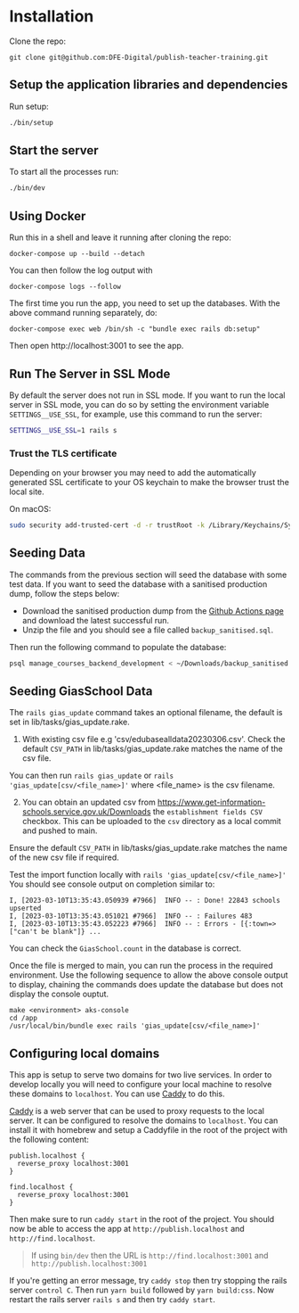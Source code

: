 # Installation

Clone the repo:

    git clone git@github.com:DFE-Digital/publish-teacher-training.git

## Setup the application libraries and dependencies

Run setup:

```bash
./bin/setup
```

## Start the server

To start all the processes run:

```bash
./bin/dev
```

## Using Docker

Run this in a shell and leave it running after cloning the repo:

```
docker-compose up --build --detach
```

You can then follow the log output with

```
docker-compose logs --follow
```

The first time you run the app, you need to set up the databases. With the above command running separately, do:

```
docker-compose exec web /bin/sh -c "bundle exec rails db:setup"
```

Then open http://localhost:3001 to see the app.

## Run The Server in SSL Mode

By default the server does not run in SSL mode. If you want to run the local
server in SSL mode, you can do so by setting the environment variable
`SETTINGS__USE_SSL`, for example, use this command to run the server:

```bash
SETTINGS__USE_SSL=1 rails s
```

### Trust the TLS certificate

Depending on your browser you may need to add the automatically generated SSL
certificate to your OS keychain to make the browser trust the local site.

On macOS:

```bash
sudo security add-trusted-cert -d -r trustRoot -k /Library/Keychains/System.keychain config/localhost/https/localhost.crt
```

## Seeding Data

The commands from the previous section will seed the database with some test data. If you want to seed the database with a sanitised production dump, follow the steps below:

- Download the sanitised production dump from the [Github Actions page](https://github.com/DFE-Digital/publish-teacher-training/actions/workflows/database-restore.yml) and download the latest successful run.
- Unzip the file and you should see a file called `backup_sanitised.sql`.

Then run the following command to populate the database:

```bash
psql manage_courses_backend_development < ~/Downloads/backup_sanitised.sql
```

## Seeding GiasSchool Data

The `rails gias_update` command takes an optional filename, the default is set in lib/tasks/gias_update.rake.

1. With existing csv file e.g 'csv/edubasealldata20230306.csv'. Check the default `CSV_PATH` in lib/tasks/gias_update.rake matches the name of the csv file.

You can then run `rails gias_update` or `rails 'gias_update[csv/<file_name>]'` where <file_name> is the csv filename.

2. You can obtain an updated csv from https://www.get-information-schools.service.gov.uk/Downloads the `establishment fields CSV` checkbox. This can be uploaded to the `csv` directory as a local commit and pushed to main.

Ensure the default `CSV_PATH` in lib/tasks/gias_update.rake matches the name of the new csv file if required.

Test the import function locally with `rails 'gias_update[csv/<file_name>]'`
You should see console output on completion similar to:

```
I, [2023-03-10T13:35:43.050939 #7966]  INFO -- : Done! 22843 schools upserted
I, [2023-03-10T13:35:43.051021 #7966]  INFO -- : Failures 483
I, [2023-03-10T13:35:43.052223 #7966]  INFO -- : Errors - [{:town=>["can't be blank"]} ...
```

You can check the `GiasSchool.count` in the database is correct.

Once the file is merged to main, you can run the process in the required environment.
Use the following sequence to allow the above console output to display, chaining the commands does update the database but does not display the console ouptut.

```
make <environment> aks-console
cd /app
/usr/local/bin/bundle exec rails 'gias_update[csv/<file_name>]'
```

## Configuring local domains

This app is setup to serve two domains for two live services. In order to develop locally you will need to configure your local machine to resolve these domains to `localhost`. You can use [Caddy](https://caddyserver.com/) to do this.

[Caddy](https://caddyserver.com/) is a web server that can be used to proxy requests to the local server. It can be configured to resolve the domains to `localhost`. You can install it with homebrew and setup a Caddyfile in the root of the project with the following content:

```
publish.localhost {
  reverse_proxy localhost:3001
}

find.localhost {
  reverse_proxy localhost:3001
}
```

Then make sure to run `caddy start` in the root of the project. You should now be able to access the app at `http://publish.localhost` and `http://find.localhost`.

> If using `bin/dev` then the URL is `http://find.localhost:3001` and `http://publish.localhost:3001`

If you're getting an error message, try `caddy stop` then try stopping the rails server `control C`. Then run `yarn build` followed by `yarn build:css`. Now restart the rails server `rails s` and then try `caddy start`.
